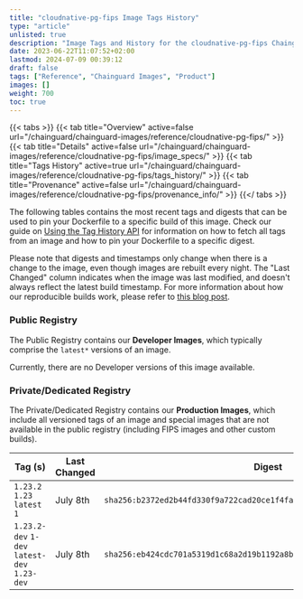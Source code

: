 ```yaml
---
title: "cloudnative-pg-fips Image Tags History"
type: "article"
unlisted: true
description: "Image Tags and History for the cloudnative-pg-fips Chainguard Image"
date: 2023-06-22T11:07:52+02:00
lastmod: 2024-07-09 00:39:12
draft: false
tags: ["Reference", "Chainguard Images", "Product"]
images: []
weight: 700
toc: true
---
```


{{< tabs >}}
{{< tab title="Overview" active=false url="/chainguard/chainguard-images/reference/cloudnative-pg-fips/" >}}
{{< tab title="Details" active=false url="/chainguard/chainguard-images/reference/cloudnative-pg-fips/image_specs/" >}}
{{< tab title="Tags History" active=true url="/chainguard/chainguard-images/reference/cloudnative-pg-fips/tags_history/" >}}
{{< tab title="Provenance" active=false url="/chainguard/chainguard-images/reference/cloudnative-pg-fips/provenance_info/" >}}
{{</ tabs >}}

The following tables contains the most recent tags and digests that can be used to pin your Dockerfile to a specific build of this image. Check our guide on [Using the Tag History API](/chainguard/chainguard-images/using-the-tag-history-api/) for information on how to fetch all tags from an image and how to pin your Dockerfile to a specific digest.

Please note that digests and timestamps only change when there is a change to the image, even though images are rebuilt every night. The "Last Changed" column indicates when the image was last modified, and doesn't always reflect the latest build timestamp. For more information about how our reproducible builds work, please refer to [this blog post](https://www.chainguard.dev/unchained/reproducing-chainguards-reproducible-image-builds).

### Public Registry
The Public Registry contains our **Developer Images**, which typically comprise the `latest*` versions of an image.

Currently, there are no Developer versions of this image available.

### Private/Dedicated Registry
The Private/Dedicated Registry contains our **Production Images**, which include all versioned tags of an image and special images that are not available in the public registry (including FIPS images and other custom builds).

| Tag (s)                                       | Last Changed | Digest                                                                    |
|-----------------------------------------------|--------------|---------------------------------------------------------------------------|
|  `1.23.2` `1.23` `latest` `1`                 | July 8th     | `sha256:b2372ed2b44fd330f9a722cad20ce1f4fa294a57a03ec64aec1cf874fed67699` |
|  `1.23.2-dev` `1-dev` `latest-dev` `1.23-dev` | July 8th     | `sha256:eb424cdc701a5319d1c68a2d19b1192a8bc87029102a5ce850ffa51905883327` |

